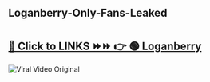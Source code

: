 
 ## Loganberry-Only-Fans-Leaked

# <h2><a href="https://clipsfans.com/Loganberry&ref=git">🔗 Click to LINKS ⏩⏩ 👉 🟢 Loganberry </a></h2>

<a href="https://clipsfans.com/Loganberry&ref=git" rel="nofollow" data-target="animated-image.originalLink"><img src="https://i.ibb.co.com/xMMVF88/686577567.gif" alt="Viral Video Original" style="max-width: 100%; display: inline-block;" data-target="animated-image.originalImage"></a>
